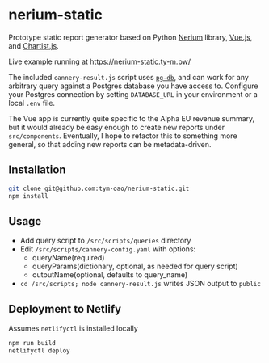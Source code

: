 # nerium-static

Prototype static report generator based on Python [Nerium](https://github.com/oaodev/nerium) library, [Vue.js](https://vuejs.org), and [Chartist.js](https://gionkunz.github.io/chartist-js/).

Live example running at <https://nerium-static.ty-m.pw/>

The included `cannery-result.js` script uses [`pg-db`](https://github.com/sehrope/node-pg-db), and can work for any arbitrary query against a Postgres database you have access to. Configure your Postgres connection by setting `DATABASE_URL` in your environment or a local `.env` file.

The Vue app is currently quite specific to the Alpha EU revenue summary, but it would already be easy enough to create new reports under `src/components`. Eventually, I hope to refactor this to something more general, so that adding new reports can be metadata-driven.

## Installation

``` sh
git clone git@github.com:tym-oao/nerium-static.git
npm install
```

## Usage

- Add query script to `/src/scripts/queries` directory
- Edit `/src/scripts/cannery-config.yaml` with options:
  - queryName(required)
  - queryParams(dictionary, optional, as needed for query script)
  - outputName(optional, defaults to query_name)
- `cd /src/scripts; node cannery-result.js` writes JSON output to `public`

## Deployment to Netlify

Assumes `netlifyctl` is installed locally

``` sh
npm run build
netlifyctl deploy
```
